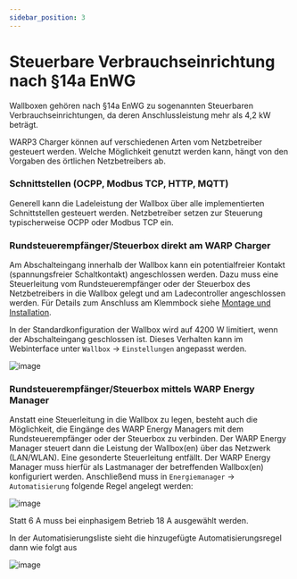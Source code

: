 ```yaml
---
sidebar_position: 3
---
```


# Steuerbare Verbrauchseinrichtung nach §14a EnWG 

Wallboxen gehören nach §14a EnWG zu sogenannten Steuerbaren
Verbrauchseinrichtungen, da deren Anschlussleistung mehr als 4,2 kW
beträgt.

WARP3 Charger können auf verschiedenen Arten vom Netzbetreiber gesteuert
werden. Welche Möglichkeit genutzt werden kann, hängt von den Vorgaben
des örtlichen Netzbetreibers ab.

### Schnittstellen (OCPP, Modbus TCP, HTTP, MQTT)

Generell kann die Ladeleistung der Wallbox über alle implementierten
Schnittstellen gesteuert werden. Netzbetreiber setzen
zur Steuerung typischerweise OCPP oder Modbus TCP ein.

### Rundsteuerempfänger/Steuerbox direkt am WARP Charger

Am Abschalteingang innerhalb der Wallbox kann ein potentialfreier
Kontakt (spannungsfreier Schaltkontakt) angeschlossen werden. Dazu muss
eine Steuerleitung vom Rundsteuerempfänger oder der Steuerbox des
Netzbetreibers in die Wallbox gelegt und am Ladecontroller angeschlossen
werden. Für Details zum Anschluss am Klemmbock siehe
[Montage und Installation](montage_und_installation.md#evse-klemmblock--abschalteingang).

In der Standardkonfiguration der Wallbox wird auf 4200 W limitiert, wenn
der Abschalteingang geschlossen ist. Dieses Verhalten kann im
Webinterface unter `Wallbox` -> `Einstellungen` angepasst
werden.

![image](/img/first_steps/14enwg_input.png)

### Rundsteuerempfänger/Steuerbox mittels WARP Energy Manager

Anstatt eine Steuerleitung in die Wallbox zu legen, besteht auch die
Möglichkeit, die Eingänge des WARP Energy Managers mit dem
Rundsteuerempfänger oder der Steuerbox zu verbinden. Der WARP Energy
Manager steuert dann die Leistung der Wallbox(en) über das Netzwerk
(LAN/WLAN). Eine gesonderte Steuerleitung entfällt. Der WARP Energy
Manager muss hierfür als Lastmanager der betreffenden Wallbox(en)
konfiguriert werden. Anschließend muss in `Energiemanager` ->
`Automatisierung` folgende Regel angelegt werden:

![image](/img/first_steps/14enwg_wem_add_rule.png)

Statt 6 A muss bei einphasigem Betrieb 18 A ausgewählt werden.

In der Automatisierungsliste sieht die hinzugefügte Automatisierungsregel
dann wie folgt aus

![image](/img/first_steps/14enwg_wem_rule_added.png)